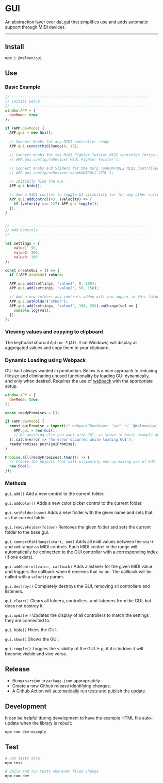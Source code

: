 # GUI

An abstraction layer over [dat.gui](https://github.com/dataarts/dat.gui) that simplifies use and adds automatic support through MIDI devices.

---

## Install

```sh
npm i @malven/gui
```

## Use

### Basic Example

```js
// ---------------------------------------------------------------
// Initial Setup
// ---------------------------------------------------------------
window.APP = {
  devMode: true
};

if (APP.devMode) {
  APP.gui = new Gui();
  
  // Connect Knobs for any MIDI controller range
  APP.gui.connectMidiRange(0, 15);

  // Connect Knobs for the Midi Fighter Twister MIDI controler (https://store.djtechtools.com/products/midi-fighter-twister)
  // APP.gui.configureDevice('Midi Fighter Twister');

  // Connect Knobs and Sliders for the Korg nonKONTROL2 MIDI controller (https://www.korg.com/us/products/computergear/nanokontrol2/)
  // APP.gui.configureDevice('nanoKONTROL2 CTRL');

  // Initially hide the GUI
  APP.gui.hide();

  // Add a MIDI control to toggle UI visibility (or for any other custom command you want)
  APP.gui.addControl(43, (velocity) => {
    if (velocity === 127) APP.gui.toggle();
  });
}


// ---------------------------------------------------------------
// Add Controls
// ---------------------------------------------------------------

let settings = {
    value1: 50,
    value2: 100,
    value3: 200
};

const createGui = () => {
  if (!APP.devMode) return;

  APP.gui.add(settings, 'value1', 0, 100);
  APP.gui.add(settings, 'value2', 50, 150);

  // Add a new folder: any controls added will now appear in this folder
  APP.gui.setFolder('other');
  APP.gui.add(settings, 'value3', 150, 250).onChange(val => {
    console.log(val);
  });
};
```

### Viewing values and copying to clipboard

The keyboard shorcut `Option-S` (`Alt-S` on Windows) will display all aggregated values and copy them to your clipboard.

### Dynamic Loading using Webpack

GUI isn't always wanted in production. Below is a nice approach to reducing filesize and eliminating unused functionality by loading GUI dynamically, and only when desired. Requires the use of [webpack](https://webpack.js.org) with the appropriate setup.

```js
window.APP = {
  devMode: true
};

const readyPromises = [];

if (APP.devMode) {
  const guiPromise = import(/* webpackChunkName: "gui" */ '@malven/gui').then(({ default: Gui }) => {
    APP.gui = new Gui();
    // Do anything else you want with GUI, as shown in basic example above
  }).catch(error => 'An error occurred while loading GUI');
  readyPromises.push(guiPromise);
}

Promise.all(readyPromises).then(() => {
  // Create the objects that will ultimately end up making use of GUI.  
  new Foo();
});

```

### Methods

`gui.add()`
Add a new control to the current folder.

`gui.addColor()`
Adds a new color picker control to the current folder.

`gui.setFolder(name)`
Adds a new folder with the given name and sets that as the current folder.

`gui.removeFolder(folder)`
Removes the given folder and sets the current folder to the base gui.

`gui.connectMidiRange(start, end)`
Adds all midi values between the `start` and `end` range as MIDI controls. Each MIDI control in the range will automatically be connected to the GUI controller with a corresponding index (if one exists).

`gui.addControl(value, callback)`
Adds a listener for the given MIDI value and triggers the callback when it receives that value. The callback will be called with a `velocity` param.

`gui.destroy()`
Completely destroys the GUI, removing all controllers and listeners.

`gui.clear()`
Clears all folders, controllers, and listeners from the GUI, but does not destroy it.

`gui.update()`
Updates the display of all controllers to match the settings they are connected to.

`gui.hide()`
Hides the GUI.

`gui.show()`
Shows the GUI.

`gui.toggle()`
Toggles the visibility of the GUI. E.g. if it is hidden it will become visible and vice versa.


## Release

- Bump `version` in `package.json` appropriately.
- Create a new Github release identifying changes.
- A Github Action will automatically run tests and publish the update.

## Development

It can be helpful during development to have the example HTML file auto-update when the library is rebuilt:

```sh
npm run dev:example
```

## Test

```sh
# Run tests once
npm test

# Build and run tests whenever files change
npm run dev
```
